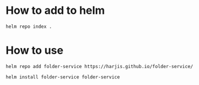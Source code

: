# How to add to helm

```shell script
helm repo index .
```

# How to use

```shell script
helm repo add folder-service https://harjis.github.io/folder-service/
```

```shell script
helm install folder-service folder-service
```
